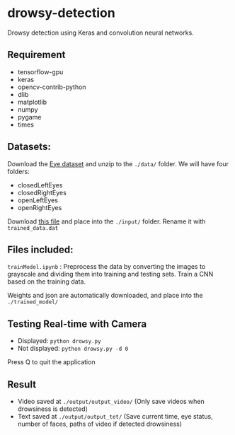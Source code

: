 # drowsy-detection

Drowsy detection using Keras and convolution neural networks.

## Requirement
* tensorflow-gpu
* keras
* opencv-contrib-python
* dlib
* matplotlib
* numpy
* pygame
* times

## Datasets:
Download the [Eye dataset](http://parnec.nuaa.edu.cn/xtan/data/datasets/dataset_B_Eye_Images.rar) and unzip to the ``` ./data/ ``` folder. We will have four folders:
* closedLeftEyes
* closedRightEyes
* openLeftEyes
* openRightEyes

Download [this file](https://github.com/AKSHAYUBHAT/TensorFace/blob/master/openface/models/dlib/shape_predictor_68_face_landmarks.dat) and place into the ``` ./input/ ``` folder. Rename it with ```trained_data.dat```

## Files included:
``` trainModel.ipynb ``` : Preprocess the data by converting the images to grayscale and dividing them into training and testing sets. Train a CNN based on the training data.

Weights and json are automatically downloaded, and place into the ``` ./trained_model/ ```

## Testing Real-time with Camera
* Displayed: ```python drowsy.py ``` 
* Not displayed: ```python drowsy.py -d 0```

Press Q to quit the application

## Result
* Video saved at ``` ./output/output_video/ ``` (Only save videos when drowsiness is detected)
* Text saved at ``` ./output/output_tet/ ``` (Save current time, eye status, number of faces, paths of video if detected drowsiness)

